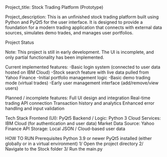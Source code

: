 Project_title: Stock Trading Platform (Prototype)


Project_description: This is an unfinished stock trading platform built using Python and PyQt5 for the user interface.
It is designed to provide a foundation for a modern trading application that connects with external data sources, simulates demo trades, and manages user portfolios.

Project Status

Note: This project is still in early development.
The UI is incomplete, and only partial functionality has been implemented.

Current implemented features:
-Basic login system (connected to user data hosted on IBM Cloud)
-Stock search feature with live data pulled from Yahoo Finance
-Initial portfolio management logic
-Basic demo trading mode (virtual trades)
-Early user management interface (add/remove/view users)

Planned / incomplete features:
Full UI design and integration
Real-time trading API connection
Transaction history and analytics
Enhanced error handling and input validation

Tech Stack
Frontend (UI):	PyQt5
Backend / Logic:	Python 3
Cloud Services:	IBM Cloud (for authentication and user data)
Market Data Source:	Yahoo Finance API
Storage:	Local JSON / Cloud-based user data

HOW TO RUN
Prerequisites
Python 3.9 or newer
PyQt5 installed (either globally or in a virtual environment)
1/ Open the project directory
2/ Navigate to the Stock folder
3/ Run the main.py

